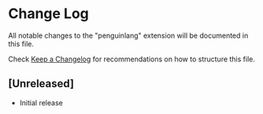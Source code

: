 # Change Log

All notable changes to the "penguinlang" extension will be documented in this file.

Check [Keep a Changelog](http://keepachangelog.com/) for recommendations on how to structure this file.

## [Unreleased]

- Initial release